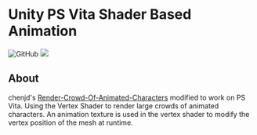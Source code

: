 # Unity PS Vita Shader Based Animation

![GitHub](https://img.shields.io/github/license/ParkingLotGames/Unity-PS-Vita-Shader-Based-Animation)
![](https://img.shields.io/badge/unity-5.6+%2B-brightgreen)

## About
chenjd's [Render-Crowd-Of-Animated-Characters](https://github.com/chenjd/Render-Crowd-Of-Animated-Characters) modified to work on PS Vita.
Using the Vertex Shader to render large crowds of animated characters. An animation texture is used in the vertex shader to modify the vertex position of the mesh at runtime.
